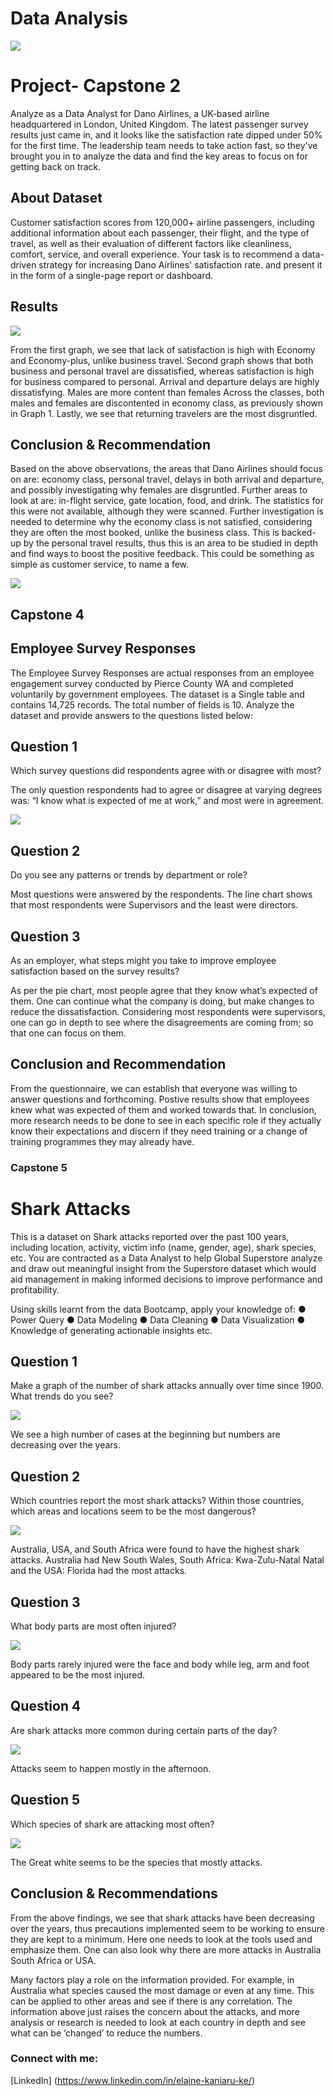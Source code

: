 # Data Analysis

![](https://github.com/WaiKani/DataAnalysis/blob/main/Is%20Data%20Analytics%20Right%20for%20Me.jpg.webp)

# Project- Capstone 2

Analyze as a Data Analyst for Dano Airlines, a UK-based airline headquartered in London, United Kingdom. The latest passenger survey results just came in, and it looks
like the satisfaction rate dipped under 50% for the first time. The leadership team needs to take action fast, so they've brought you in to analyze the data and find the key areas to focus on for getting back on track.

## About Dataset

Customer satisfaction scores from 120,000+ airline passengers, including additional information about
each passenger, their flight, and the type of travel, as well as their evaluation of different factors like
cleanliness, comfort, service, and overall experience.
Your task is to recommend a data-driven strategy for increasing Dano Airlines' satisfaction rate.
and present it in the form of a single-page report or dashboard.

## Results


![](https://github.com/WaiKani/DataAnalysis/blob/main/Capstone%2022.jpg)


From the first graph, we see that lack of satisfaction is high with Economy and Economy-plus, unlike business travel.
Second graph shows that both business and personal travel are dissatisfied, whereas satisfaction is high for business compared to personal.
Arrival and departure delays are highly dissatisfying.
Males are more content than females 
Across the classes, both males and females are discontented in economy class, as previously shown in Graph 1.
Lastly, we see that returning travelers are the most disgruntled.

## Conclusion & Recommendation

Based on the above observations, the areas that Dano Airlines should focus on are: economy class, personal travel, delays in both arrival and departure, and possibly investigating why females are disgruntled.
Further areas to look at are: in-flight service, gate location, food, and drink. The statistics for this were not available, although they were scanned.
Further investigation is needed to determine why the economy class is not satisfied, considering they are often the most booked, unlike the business class.
This is backed-up by the personal travel results, thus this is an area to be studied in depth and find ways to boost the positive feedback. 
This could be something as simple as customer service, to name a few.






![](https://github.com/WaiKani/DataAnalysis/blob/main/Data_analysis_hero.jpg)


## Capstone 4

## Employee Survey Responses 
The Employee Survey Responses are actual responses from an employee engagement survey conducted 
by Pierce County WA and completed voluntarily by government employees. The dataset is a Single table 
and contains 14,725 records. The total number of fields is 10. 
Analyze the dataset and provide answers to the questions listed below: 


## Question 1

Which survey questions did respondents agree with or disagree with most?

The only question respondents had to agree or disagree at varying degrees was: “I know what is expected of me at work,” and most were in agreement. 

![](https://github.com/WaiKani/DataAnalysis/blob/main/Capstone%204.jpg)

## Question 2

Do you see any patterns or trends by department or role?

Most questions were answered by the respondents. The line chart shows that most respondents were Supervisors and the least were directors. 


## Question 3

As an employer, what steps might you take to improve employee satisfaction based on the survey results?
![]()

As per the pie chart, most people agree that they know what’s expected of them. One can continue what the company is doing, but make changes to reduce the dissatisfaction. Considering most respondents were supervisors, one can go in depth to see where the disagreements are coming from; so that one can focus on them.


## Conclusion and Recommendation

From the questionnaire, we can establish that everyone was willing to answer questions and forthcoming. Postive results show that employees knew what was expected of them and worked towards that. 
In conclusion, more research needs to be done to see in each specific role if they actually know their expectations and discern if they need training or a change of training programmes they may already have.



### Capstone 5

# Shark Attacks

This is a dataset on Shark attacks reported over the past 100 years, including location, activity, victim info
(name, gender, age), shark species, etc.
You are contracted as a Data Analyst to help Global Superstore analyze and draw out meaningful insight
from the Superstore dataset which would aid management in making informed decisions to improve
performance and profitability.

Using skills learnt from the data Bootcamp, apply your knowledge of:
● Power Query
● Data Modeling
● Data Cleaning
● Data Visualization
● Knowledge of generating actionable insights etc.

## Question 1

Make a graph of the number of shark attacks annually over time since 1900. What trends do you see?


![](https://github.com/WaiKani/DataAnalysis/blob/main/Cap56%20(6).jpg)

We see a high number of cases at the beginning but numbers are decreasing over the years.

## Question 2

Which countries report the most shark attacks? Within those countries, which areas and locations seem 
to be the most dangerous? 


![](https://github.com/WaiKani/DataAnalysis/blob/main/Cap56%20(4).jpg)


Australia, USA, and South Africa were found to have the highest shark attacks.
Australia had New South Wales, South Africa: Kwa-Zulu-Natal Natal and the USA: Florida had the most attacks.

## Question 3 

What body parts are most often injured?

![](https://github.com/WaiKani/DataAnalysis/blob/main/Cap56%20(3)%20(1).jpg)

Body parts rarely injured were the face and body while leg, arm and foot appeared to be the most injured.

## Question 4

Are shark attacks more common during certain parts of the day?

![](https://github.com/WaiKani/DataAnalysis/blob/main/Cap56%20(2).jpg)

Attacks seem to happen mostly in the afternoon.

## Question 5 

Which species of shark are attacking most often? 

![](https://github.com/WaiKani/DataAnalysis/blob/main/Cap56%20(1).jpg)

The Great white seems to be the species that mostly attacks. 

## Conclusion & Recommendations
From the above findings, we see that shark attacks have been decreasing over the years, thus precautions implemented seem to be working to ensure they are kept to a minimum. Here one needs to look at the tools used and emphasize them. One can also look why there are more attacks in Australia South Africa or USA.

Many factors play a role on the information provided. For example, in Australia what species caused the most damage or even at any time. This can be applied to other areas and see if there is any correlation. The information above just raises the concern about the attacks, and more analysis or research is needed to look at each country in depth and see what can be ‘changed’ to reduce the numbers.









### Connect with me:
[LinkedIn] (https://www.linkedin.com/in/elaine-kaniaru-ke/)

